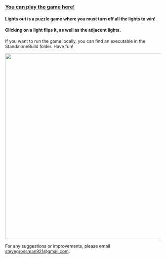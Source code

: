 ### <a href="https://stevegrossman.me/LightsOutWeb/index.html"> <u> You can play the game here! </a> </u> <br/>

#### Lights out is a puzzle game where you must turn off all the lights to win! 
#### Clicking on a light flips it, as well as the adjacent lights. 
 
If you want to run the game locally, you can find an executable in the StandaloneBuild folder. Have fun!

<img src="https://github.com/sgrossm/LightsOut/blob/master/LightsOut.gif" height="600" height="600" align="center"/>

For any suggestions or improvements, please email stevegrossman821@gmail.com.